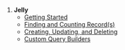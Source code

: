 1. **Jelly**
   - [Getting Started](jelly.getting-started)
   - [Finding and Counting Record(s)](jelly.finding-and-counting)
   - [Creating, Updating, and Deleting](jelly.save-and-delete)
   - [Custom Query Builders](jelly.query-builder)